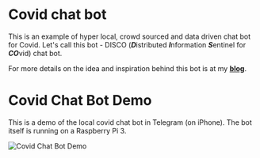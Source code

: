 # Covid chat bot
This is an example of hyper local, crowd sourced and data driven chat bot for Covid. Let's call this bot - DISCO (***D***istributed ***I***nformation ***S***entinel for ***CO***vid) chat bot.

For more details on the idea and inspiration behind this bot is at my [**blog**](https://www.rajansview.com/2020/07/a-hyper-local-crowd-sourced-data-driven.html).

# Covid Chat Bot Demo
This is a demo of the local covid chat bot in Telegram (on iPhone). The bot itself is running on a Raspberry Pi 3.

![Covid Chat Bot Demo](https://github.com/rajanm/covid-chat-bot/blob/master/Mobile-Telegram-Covid-Chat-Bot.gif)
